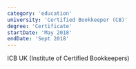 ```yaml
---
category: 'education'
university: 'Certified Bookkeeper (CB)'
degree: 'Certificate'
startDate: 'May 2018'
endDate: 'Sept 2018'
---
```


ICB UK (Institute of Certified Bookkeepers)
